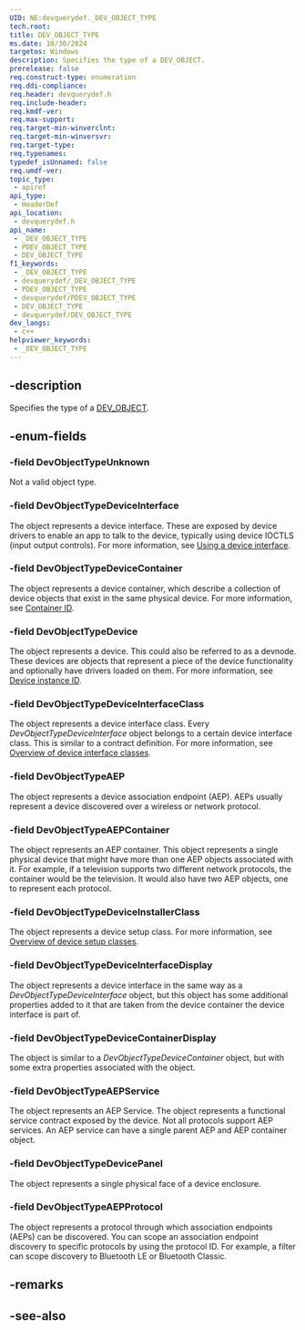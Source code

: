 ```yaml
---
UID: NE:devquerydef._DEV_OBJECT_TYPE
tech.root: 
title: DEV_OBJECT_TYPE
ms.date: 10/30/2024
targetos: Windows
description: Specifies the type of a DEV_OBJECT.
prerelease: false
req.construct-type: enumeration
req.ddi-compliance: 
req.header: devquerydef.h
req.include-header: 
req.kmdf-ver: 
req.max-support: 
req.target-min-winverclnt: 
req.target-min-winversvr: 
req.target-type: 
req.typenames: 
typedef_isUnnamed: false
req.umdf-ver: 
topic_type:
 - apiref
api_type:
 - HeaderDef
api_location:
 - devquerydef.h
api_name:
 - _DEV_OBJECT_TYPE
 - PDEV_OBJECT_TYPE
 - DEV_OBJECT_TYPE
f1_keywords:
 - _DEV_OBJECT_TYPE
 - devquerydef/_DEV_OBJECT_TYPE
 - PDEV_OBJECT_TYPE
 - devquerydef/PDEV_OBJECT_TYPE
 - DEV_OBJECT_TYPE
 - devquerydef/DEV_OBJECT_TYPE
dev_langs:
 - c++
helpviewer_keywords:
 - _DEV_OBJECT_TYPE
---
```


## -description

Specifies the type of a [DEV_OBJECT](ns-devquerydef-dev_object.md).

## -enum-fields

### -field DevObjectTypeUnknown

Not a valid object type.

### -field DevObjectTypeDeviceInterface

The object represents a device interface. These are exposed by device drivers to enable an app to talk to the device, typically using device IOCTLS (input output controls). For more information, see [Using a device interface](/windows-hardware/drivers/install/using-a-device-interface).

### -field DevObjectTypeDeviceContainer

The object represents a device container, which describe a collection of device objects that exist in the same physical device. For more information, see [Container ID](/windows-hardware/drivers/install/container-ids).

### -field DevObjectTypeDevice

The object represents a device. This could also be referred to as a devnode. These devices are objects that represent a piece of the device functionality and optionally have drivers loaded on them. For more information, see [Device instance ID](/windows-hardware/drivers/install/device-instance-ids).

### -field DevObjectTypeDeviceInterfaceClass

The object represents a device interface class. Every *DevObjectTypeDeviceInterface* object belongs to a certain device interface class. This is similar to a contract definition. For more information, see [Overview of device interface classes](/windows-hardware/drivers/install/overview-of-device-interface-classes).

### -field DevObjectTypeAEP

The object represents a device association endpoint (AEP). AEPs usually represent a device discovered over a wireless or network protocol.

### -field DevObjectTypeAEPContainer

The object represents an AEP container. This object represents a single physical device that might have more than one AEP objects associated with it. For example, if a television supports two different network protocols, the container would be the television. It would also have two AEP objects, one to represent each protocol.

### -field DevObjectTypeDeviceInstallerClass

The object represents a device setup class. For more information, see [Overview of device setup classes](/windows-hardware/drivers/install/overview-of-device-setup-classes).

### -field DevObjectTypeDeviceInterfaceDisplay

The object represents a device interface in the same way as a *DevObjectTypeDeviceInterface* object, but this object has some additional properties added to it that are taken from the device container the device interface is part of.

### -field DevObjectTypeDeviceContainerDisplay

The object is similar to a *DevObjectTypeDeviceContainer* object, but with some extra properties associated with the object.

### -field DevObjectTypeAEPService

The object represents an AEP Service. The object represents a functional service contract exposed by the device. Not all protocols support AEP services. An AEP service can have a single parent AEP and AEP container object.

### -field DevObjectTypeDevicePanel

The  object represents a single physical face of a device enclosure.

### -field DevObjectTypeAEPProtocol

The object represents a protocol through which association endpoints (AEPs) can be discovered. You can scope an association endpoint discovery to specific protocols by using the protocol ID. For example, a filter can scope discovery to Bluetooth LE or Bluetooth Classic.

## -remarks

## -see-also

